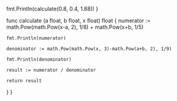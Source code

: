 fmt.Println(calculate(0.8, 0.4, 1.88))
}

func calculate (a float, b float, x float) float {
    numerator := math.Pow(math.Pow(x-a, 2), 1/8) + math.Pow(x+b, 1/5)

    fmt.Println(numerator)

    denominator := math.Pow(math.Pow(x, 3)-math.Pow(a+b, 2), 1/9)

    fmt.Println(denominator)

    result := numerator / denominator
    
    return result
}
} 
